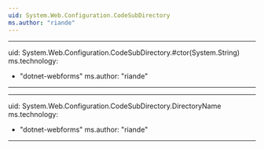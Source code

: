```yaml
---
uid: System.Web.Configuration.CodeSubDirectory
ms.author: "riande"
---
```


---
uid: System.Web.Configuration.CodeSubDirectory.#ctor(System.String)
ms.technology: 
  - "dotnet-webforms"
ms.author: "riande"
---

---
uid: System.Web.Configuration.CodeSubDirectory.DirectoryName
ms.technology: 
  - "dotnet-webforms"
ms.author: "riande"
---
